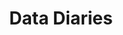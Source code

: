 ---
ee_id_thing: '11'
site: '1'
type: '2'
inv_num: 2003-002
url: 2003-002-data-diaries
title: Data Diaries
year: '2003'
display_year: '2003'
medium: 64 Videos
dims: ''
pitch: "​Computer memory interpreted as video. ps - Site doesn’t work anymore, so
  click at your own peril! SMH. "
ps: Rhizome got this working again! OMG. Info <a href="https://anthology.rhizome.org/data-diaries-2003"
  target="_blank">here</a>.&nbsp;
live_url: http://archive.rhizome.org/anthology/data-diaries.html
related: ''
youtube: ''
related_code: ''
imgs: data-diaries-2003-002-still-1-database-ih.jpg
subheading: ''
download: ''
add_credit: ''
commission: Commissioned by New Radio and Performing Arts, Inc., (aka Ether-Ore),
  for its Turbulence website
layout: things-i-made
---
